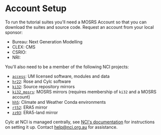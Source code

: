 # Account Setup

To run the tutorial suites you'll need a MOSRS Account so that you can download the suites and source code. Request an account from your local sponsor:

 * Bureau: Next Generation Modelling
 * CLEX: CMS
 * CSRIO:
 * NRI:

You'll also need to be a member of the following NCI projects:

 * [`access`](https://my.nci.org.au/mancini/project/access): UM licensed software, modules and data
 * [`hr22`](https://my.nci.org.au/mancini/project/hr22): Rose and Cylc software
 * [`ki32`](https://my.nci.org.au/mancini/project/ki32): Source repository mirrors
 * [`ki32_mosrs`](https://my.nci.org.au/mancini/project/ki32_mosrs): MOSRS mirrors (requires membership of `ki32` and a MOSRS account)
 * [`hh5`](https://my.nci.org.au/mancini/project/hh5): Climate and Weather Conda environments
 * [`rt52`](https://my.nci.org.au/mancini/project/rt52): ERA5 mirror
 * [`zz93`](https://my.nci.org.au/mancini/project/zz93): ERA5-land mirror
 
Cylc at NCI is managed centrally, see [NCI's documentation](https://opus.nci.org.au/display/DAE/UK+Met+Office+Environment+on+NCI) for instructions on setting it up. Contact help@nci.org.au for assistance.